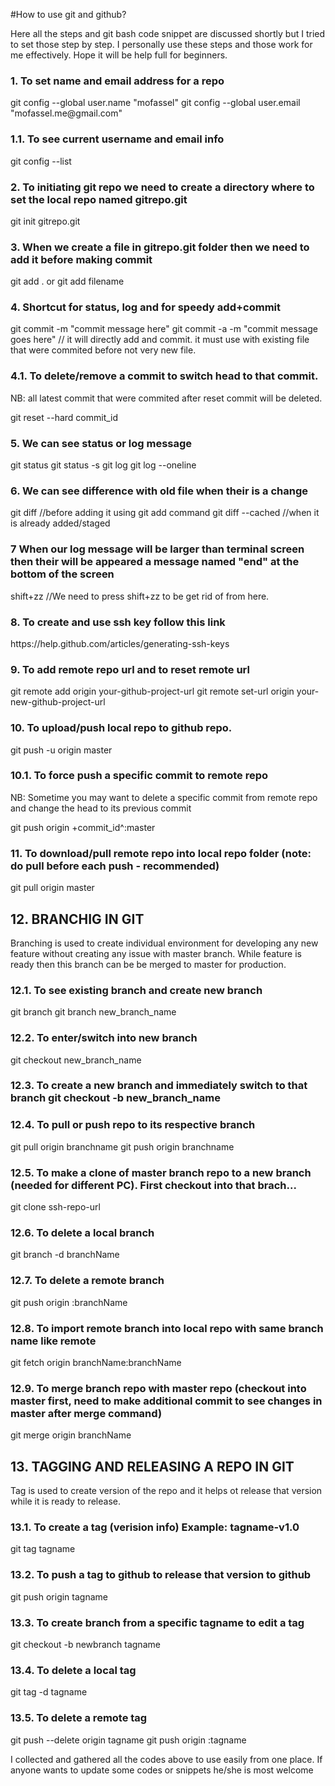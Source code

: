 #How to use git and github?

<p>Here all the steps and git bash code snippet are discussed shortly but I tried to set those step by step. I personally use these steps and those work for me effectively. Hope it will be help full for beginners.</p>

<h3>1. To set name and email address for a repo</h3>
	git config --global user.name "mofassel"
	git config --global user.email "mofassel.me@gmail.com"
	
<h3>1.1. To see current username and email info</h3>
	git config --list

<h3>2. To initiating git repo we need to create a directory where to set the local repo named gitrepo.git</h3>
	git init gitrepo.git

<h3>3. When we create a file in gitrepo.git folder then we need to add it before making commit</h3>
	git add . or git add filename
	

<h3>4. Shortcut for status, log and for speedy add+commit</h3>
	git commit -m "commit message here"
	git commit -a -m "commit message goes here" // it will directly add and commit. it must use with existing file that were commited before not very new file.

<h3>4.1. To delete/remove a commit to switch head to that commit.</h3>
<p>NB: all latest commit that were commited after reset commit will be deleted.</p>
	git reset --hard commit_id

<h3>5. We can see status or log message</h3>
	git status
	git status -s
	git log
	git log --oneline
	
<h3>6. We can see difference with old file when their is a change</h3>
	git diff //before adding it using git add command
	git diff --cached //when it is already added/staged

<h3>7 When our log message will be larger than terminal screen then their will be appeared a message named "end" at the bottom of the screen</h3>
	shift+zz //We need to press shift+zz to be get rid of from here.

<h3>8. To create and use ssh key follow this link</h3>
	https://help.github.com/articles/generating-ssh-keys

<h3>9. To add remote repo url and to reset remote url</h3>
	git remote add origin your-github-project-url
	git remote set-url origin your-new-github-project-url

<h3>10. To upload/push local repo to github repo.</h3>
	git push -u origin master

<h3>10.1. To force push a specific commit to remote repo</h3>
<p>NB: Sometime you may want to delete a specific commit from remote repo and change the head to its previous commit</p>
	git push origin +commit_id^:master

<h3>11. To download/pull remote repo into local repo folder (note: do pull before each push - recommended)</h3>
	git pull origin master

<h2>12. BRANCHIG IN GIT</h2>
<p>Branching is used to create individual environment for developing any new feature without creating any issue with master branch. While feature is ready then this branch can be be merged to master for production.</p>

<h3>12.1. To see existing branch and create new branch</h3>
	git branch
	git branch new_branch_name

<h3>12.2. To enter/switch into new branch</h3>
	git checkout new_branch_name


<h3>12.3. To create a new branch and immediately switch to that branch
	git checkout -b new_branch_name</h3>

<h3>12.4. To pull or push repo to its respective branch</h3>
	git pull origin branchname
	git push origin branchname

<h3>12.5. To make a clone of master branch repo to a new branch (needed for different PC). First checkout into that brach...</h3>
	git clone ssh-repo-url

<h3>12.6. To delete a local branch</h3>
	git branch -d branchName

<h3>12.7. To delete a remote branch</h3>
	git push origin :branchName

<h3>12.8. To import remote branch into local repo with same branch name like remote</h3>
	git fetch origin branchName:branchName

<h3>12.9. To merge branch repo with master repo (checkout into master first, need to make additional commit to see changes in master after merge command)</h3>
	git merge origin branchName

<h2>13. TAGGING AND RELEASING A REPO IN GIT</h2>
<p>Tag is used to create version of the repo and it helps ot release that version while it is ready to release.</p> 

<h3>13.1. To create a tag (verision info) Example: tagname-v1.0</h3>
	git tag tagname

<h3>13.2. To push a tag to github to release that version to github</h3>
	git push origin tagname

<h3>13.3. To create branch from a specific tagname to edit a tag</h3>
	git checkout -b newbranch tagname

<h3>13.4. To delete a local tag</h3>
	git tag -d tagname

<h3>13.5. To delete a remote tag</h3>
	git push --delete origin tagname
	git push origin :tagname

	
<p>I collected and gathered all the codes above to use easily from one place. If anyone wants to update some codes or snippets he/she is most welcome</p>
